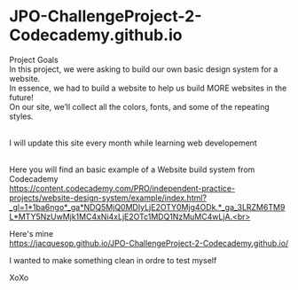 # JPO-ChallengeProject-2-Codecademy.github.io

Project Goals<br>
In this project, we were asking to build our own basic design system for a website.<br>
In essence, we had to build a website to help us build MORE websites in the future!<br>
On our site, we’ll collect all the colors, fonts, and some of the repeating styles.<br><br>

I will update this site every month while learning web developement<br><br>

Here you will find an basic example of a Website build system from Codecademy<br>
https://content.codecademy.com/PRO/independent-practice-projects/website-design-system/example/index.html?_gl=1*1ba6ngo*_ga*NDQ5MjQ0MDIyLjE2OTY0Mjg4ODk.*_ga_3LRZM6TM9L*MTY5NzUwMjk1MC4xNi4xLjE2OTc1MDQ1NzMuMC4wLjA.<br><br>

Here's mine<br>
https://jacquesop.github.io/JPO-ChallengeProject-2-Codecademy.github.io/<br>

I wanted to make something clean in ordre to test myself

XoXo
